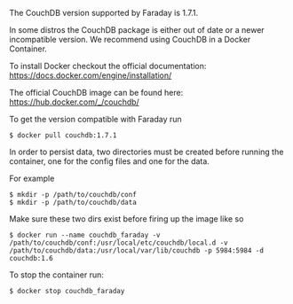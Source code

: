 The CouchDB version supported by Faraday is 1.7.1.

In some distros the CouchDB package is either out of date or a newer incompatible version. We recommend using CouchDB in a Docker Container.

To install Docker checkout the official documentation: https://docs.docker.com/engine/installation/

The official CouchDB image can be found here: https://hub.docker.com/_/couchdb/

To get the version compatible with Faraday run

```
$ docker pull couchdb:1.7.1
```

In order to persist data, two directories must be created before running the container, one for the config files and one for the data. 

For example

```
$ mkdir -p /path/to/couchdb/conf
$ mkdir -p /path/to/couchdb/data
```

Make sure these two dirs exist before firing up the image like so

```
$ docker run --name couchdb_faraday -v /path/to/couchdb/conf:/usr/local/etc/couchdb/local.d -v /path/to/couchdb/data:/usr/local/var/lib/couchdb -p 5984:5984 -d couchdb:1.6
```

To stop the container run:

```
$ docker stop couchdb_faraday
```